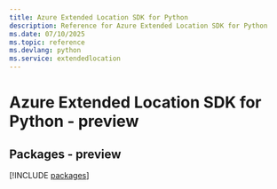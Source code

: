 ```yaml
---
title: Azure Extended Location SDK for Python
description: Reference for Azure Extended Location SDK for Python
ms.date: 07/10/2025
ms.topic: reference
ms.devlang: python
ms.service: extendedlocation
---
```

# Azure Extended Location SDK for Python - preview
## Packages - preview
[!INCLUDE [packages](extended-location-index.md)]